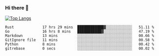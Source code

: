 ### Hi there 👋

<!--
**3Xpl0it3r/3Xpl0it3r** is a ✨ _special_ ✨ repository because its `README.md` (this file) appears on your GitHub profile.

Here are some ideas to get you started:

- 🔭 I’m currently working on ...
- 🌱 I’m currently learning ...
- 👯 I’m looking to collaborate on ...
- 🤔 I’m looking for help with ...
- 💬 Ask me about ...
- 📫 How to reach me: ...
- 😄 Pronouns: ...
- ⚡ Fun fact: ...
-->


[![Top Langs](https://github-readme-stats.vercel.app/api/top-langs/?username=3Xpl0it3r&layout=compact)](https://github.com/3Xpl0it3r/3Xpl0it3r)

<!--START_SECTION:waka-->

```text
Rust             17 hrs 29 mins  ████████████▓░░░░░░░░░░░░   51.11 %
Go               16 hrs 8 mins   ███████████▓░░░░░░░░░░░░░   47.19 %
Markdown         13 mins         ░░░░░░░░░░░░░░░░░░░░░░░░░   00.66 %
GitIgnore file   11 mins         ░░░░░░░░░░░░░░░░░░░░░░░░░   00.58 %
Python           8 mins          ░░░░░░░░░░░░░░░░░░░░░░░░░   00.42 %
gitrebase        0 secs          ░░░░░░░░░░░░░░░░░░░░░░░░░   00.02 %
```

<!--END_SECTION:waka-->
